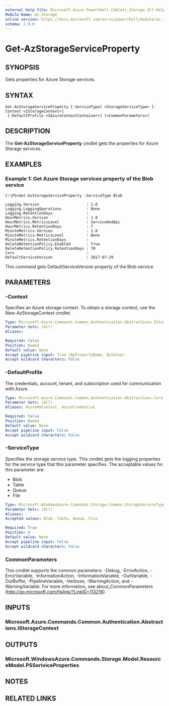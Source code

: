 ```yaml
---
external help file: Microsoft.Azure.PowerShell.Cmdlets.Storage.dll-Help.xml
Module Name: Az.Storage
online version: https://docs.microsoft.com/en-us/powershell/module/az.storage/get-azstorageserviceproperty
schema: 2.0.0
---
```


# Get-AzStorageServiceProperty

## SYNOPSIS
Gets properties for Azure Storage services.

## SYNTAX

```
Get-AzStorageServiceProperty [-ServiceType] <StorageServiceType> [-Context <IStorageContext>]
 [-DefaultProfile <IAzureContextContainer>] [<CommonParameters>]
```

## DESCRIPTION
The **Get-AzStorageServiceProperty** cmdlet gets the properties for Azure Storage services.

## EXAMPLES

### Example 1: Get  Azure Storage services property of the Blob service
```
C:\PS>Get-AzStorageServiceProperty -ServiceType Blob

Logging.Version                     : 1.0
Logging.LoggingOperations           : None
Logging.RetentionDays               : 
HourMetrics.Version                 : 1.0
HourMetrics.MetricsLevel            : ServiceAndApi
HourMetrics.RetentionDays           : 7
MinuteMetrics.Version               : 1.0
MinuteMetrics.MetricsLevel          : None
MinuteMetrics.RetentionDays         : 
DeleteRetentionPolicy.Enabled       : True
DeleteRetentionPolicy.RetentionDays : 70
Cors                                : 
DefaultServiceVersion               : 2017-07-29
```

This command gets DefaultServiceVersion property of the Blob service.

## PARAMETERS

### -Context
Specifies an Azure storage context.
To obtain a storage context, use the New-AzStorageContext cmdlet.

```yaml
Type: Microsoft.Azure.Commands.Common.Authentication.Abstractions.IStorageContext
Parameter Sets: (All)
Aliases:

Required: False
Position: Named
Default value: None
Accept pipeline input: True (ByPropertyName, ByValue)
Accept wildcard characters: False
```

### -DefaultProfile
The credentials, account, tenant, and subscription used for communication with Azure.

```yaml
Type: Microsoft.Azure.Commands.Common.Authentication.Abstractions.Core.IAzureContextContainer
Parameter Sets: (All)
Aliases: AzureRmContext, AzureCredential

Required: False
Position: Named
Default value: None
Accept pipeline input: False
Accept wildcard characters: False
```

### -ServiceType
Specifies the storage service type.
This cmdlet gets the logging properties for the service type that this parameter specifies.
The acceptable values for this parameter are:
- Blob 
- Table
- Queue
- File

```yaml
Type: Microsoft.WindowsAzure.Commands.Storage.Common.StorageServiceType
Parameter Sets: (All)
Aliases:
Accepted values: Blob, Table, Queue, File

Required: True
Position: 0
Default value: None
Accept pipeline input: False
Accept wildcard characters: False
```

### CommonParameters
This cmdlet supports the common parameters: -Debug, -ErrorAction, -ErrorVariable, -InformationAction, -InformationVariable, -OutVariable, -OutBuffer, -PipelineVariable, -Verbose, -WarningAction, and -WarningVariable. For more information, see about_CommonParameters (http://go.microsoft.com/fwlink/?LinkID=113216).

## INPUTS

### Microsoft.Azure.Commands.Common.Authentication.Abstractions.IStorageContext

## OUTPUTS

### Microsoft.WindowsAzure.Commands.Storage.Model.ResourceModel.PSSeriviceProperties

## NOTES

## RELATED LINKS
